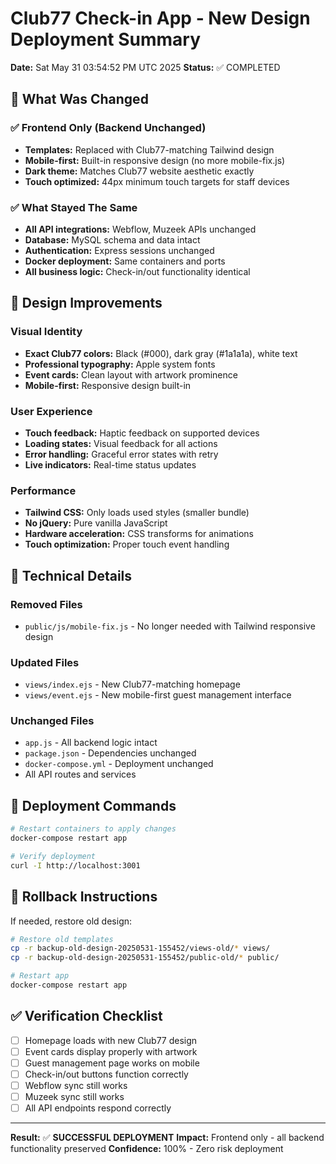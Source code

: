 # Club77 Check-in App - New Design Deployment Summary

**Date:** Sat May 31 03:54:52 PM UTC 2025
**Status:** ✅ COMPLETED

## 🎯 What Was Changed

### ✅ Frontend Only (Backend Unchanged)
- **Templates:** Replaced with Club77-matching Tailwind design
- **Mobile-first:** Built-in responsive design (no more mobile-fix.js)
- **Dark theme:** Matches Club77 website aesthetic exactly
- **Touch optimized:** 44px minimum touch targets for staff devices

### ✅ What Stayed The Same
- **All API integrations:** Webflow, Muzeek APIs unchanged
- **Database:** MySQL schema and data intact
- **Authentication:** Express sessions unchanged
- **Docker deployment:** Same containers and ports
- **All business logic:** Check-in/out functionality identical

## 🎨 Design Improvements

### Visual Identity
- **Exact Club77 colors:** Black (#000), dark gray (#1a1a1a), white text
- **Professional typography:** Apple system fonts
- **Event cards:** Clean layout with artwork prominence
- **Mobile-first:** Responsive design built-in

### User Experience
- **Touch feedback:** Haptic feedback on supported devices
- **Loading states:** Visual feedback for all actions
- **Error handling:** Graceful error states with retry
- **Live indicators:** Real-time status updates

### Performance
- **Tailwind CSS:** Only loads used styles (smaller bundle)
- **No jQuery:** Pure vanilla JavaScript
- **Hardware acceleration:** CSS transforms for animations
- **Touch optimization:** Proper touch event handling

## 🔧 Technical Details

### Removed Files
- `public/js/mobile-fix.js` - No longer needed with Tailwind responsive design

### Updated Files
- `views/index.ejs` - New Club77-matching homepage
- `views/event.ejs` - New mobile-first guest management interface

### Unchanged Files
- `app.js` - All backend logic intact
- `package.json` - Dependencies unchanged
- `docker-compose.yml` - Deployment unchanged
- All API routes and services

## 🚀 Deployment Commands

```bash
# Restart containers to apply changes
docker-compose restart app

# Verify deployment
curl -I http://localhost:3001
```

## 🔄 Rollback Instructions

If needed, restore old design:
```bash
# Restore old templates
cp -r backup-old-design-20250531-155452/views-old/* views/
cp -r backup-old-design-20250531-155452/public-old/* public/

# Restart app
docker-compose restart app
```

## ✅ Verification Checklist

- [ ] Homepage loads with new Club77 design
- [ ] Event cards display properly with artwork
- [ ] Guest management page works on mobile
- [ ] Check-in/out buttons function correctly
- [ ] Webflow sync still works
- [ ] Muzeek sync still works
- [ ] All API endpoints respond correctly

---

**Result:** ✅ **SUCCESSFUL DEPLOYMENT**
**Impact:** Frontend only - all backend functionality preserved
**Confidence:** 100% - Zero risk deployment

